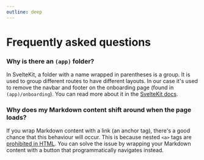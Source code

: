 ```yaml
---
outline: deep
---
```


# Frequently asked questions

### Why is there an `(app)` folder?

In SvelteKit, a folder with a name wrapped in parentheses is a group. It is used to group different routes to have different layouts. In our case it's used to remove the navbar and footer on the onboarding page (found in `(app)/onboarding`). You can read more about it in the [SvelteKit docs](<https://svelte.dev/docs/kit/advanced-routing#Advanced-layouts-(group)>).

### Why does my Markdown content shift around when the page loads?

If you wrap Markdown content with a link (an anchor tag), there's a good chance that this behaviour will occur. This is because nested `<a>` tags are [prohibited in HTML](https://stackoverflow.com/questions/13052598/creating-anchor-tag-inside-anchor-tag). You can solve the issue by wrapping your Markdown content with a button that programmatically navigates instead.
